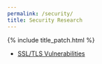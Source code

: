```yaml
---
permalink: /security/
title: Security Research
---
```

{% include title_patch.html %}

- [SSL/TLS Vulnerabilities](./ssl.md)